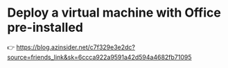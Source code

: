 # Deploy a virtual machine with Office pre-installed

👉 https://blog.azinsider.net/c7f329e3e2dc?source=friends_link&sk=6ccca922a9591a42d594a4682fb71095
